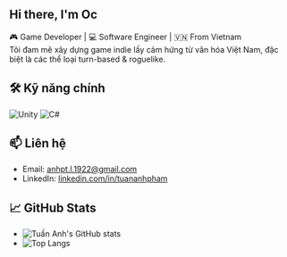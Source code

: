 
## **Hi there, I'm Oc**

🎮 Game Developer | 💻 Software Engineer | 🇻🇳 From Vietnam  
Tôi đam mê xây dựng game indie lấy cảm hứng từ văn hóa Việt Nam, đặc biệt là các thể loại turn-based & roguelike.

## 🛠️ Kỹ năng chính
![Unity](https://img.shields.io/badge/-Unity-000?logo=unity&logoColor=white)
![C#](https://img.shields.io/badge/-CSharp-239120?logo=c-sharp&logoColor=white)

## 📫 Liên hệ

- Email: anhpt.l.1922@gmail.com  
- LinkedIn: [linkedin.com/in/tuananhpham](https://www.linkedin.com/in/anh-ph%E1%BA%A1m-395113211/)



## 📈 GitHub Stats

- ![Tuấn Anh's GitHub stats](https://github-readme-stats.vercel.app/api?username=ocainsakai&show_icons=true&theme=tokyonight)
- ![Top Langs](https://github-readme-stats.vercel.app/api/top-langs/?username=ocainsakai&layout=compact&theme=tokyonight)

<!--
**ocainsakai/ocainsakai** is a ✨ _special_ ✨ repository because its `README.md` (this file) appears on your GitHub profile.

Here are some ideas to get you started:

- 🔭 I’m currently working on ...
- 🌱 I’m currently learning ...
- 👯 I’m looking to collaborate on ...
- 🤔 I’m looking for help with ...
- 💬 Ask me about ...
- 📫 How to reach me: ...
- 😄 Pronouns: ...
- ⚡ Fun fact: ...
-->
